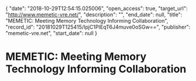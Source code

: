 {
  "date": "2018-10-29T12:54:15.025006", 
  "open_access": true, 
  "target_url": "http://www.memetic-vre.net/", 
  "description": "", 
  "end_date": null, 
  "title": "MEMETIC: Meeting Memory Technology Informing Collaboration", 
  "record_id": "20181029T125415/IpjC1PIEqT6J4muve0oSGw==", 
  "publisher": "memetic-vre.net", 
  "start_date": null
}

# MEMETIC: Meeting Memory Technology Informing Collaboration

